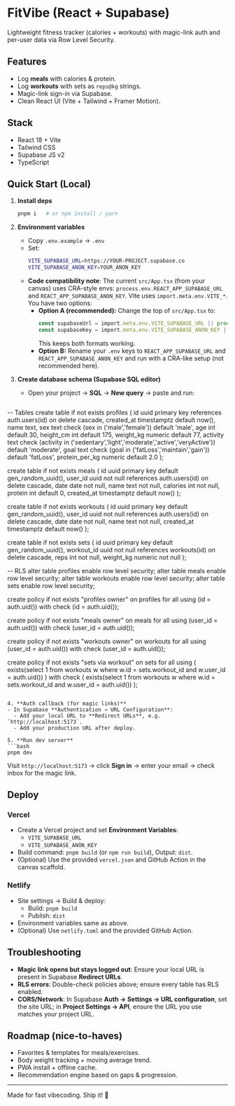 # FitVibe (React + Supabase)

Lightweight fitness tracker (calories + workouts) with magic-link auth and per-user data via Row Level Security.

## Features
- Log **meals** with calories & protein.
- Log **workouts** with sets as `reps@kg` strings.
- Magic-link sign-in via Supabase.
- Clean React UI (Vite + Tailwind + Framer Motion).

## Stack
- React 18 + Vite
- Tailwind CSS
- Supabase JS v2
- TypeScript

## Quick Start (Local)
1. **Install deps**
   ```bash
   pnpm i   # or npm install / yarn
   ```

2. **Environment variables**
   - Copy `.env.example` → `.env`
   - Set:
     ```bash
     VITE_SUPABASE_URL=https://YOUR-PROJECT.supabase.co
     VITE_SUPABASE_ANON_KEY=YOUR_ANON_KEY
     ```
   - **Code compatibility note**: The current `src/App.tsx` (from your canvas) uses CRA-style envs: `process.env.REACT_APP_SUPABASE_URL` and `REACT_APP_SUPABASE_ANON_KEY`.
     Vite uses `import.meta.env.VITE_*`. You have two options:
     - **Option A (recommended):** Change the top of `src/App.tsx` to:
       ```ts
       const supabaseUrl = import.meta.env.VITE_SUPABASE_URL || process.env.REACT_APP_SUPABASE_URL;
       const supabaseKey = import.meta.env.VITE_SUPABASE_ANON_KEY || process.env.REACT_APP_SUPABASE_ANON_KEY;
       ```
       This keeps both formats working.
     - **Option B:** Rename your `.env` keys to `REACT_APP_SUPABASE_URL` and `REACT_APP_SUPABASE_ANON_KEY` and run with a CRA-like setup (not recommended here).

3. **Create database schema (Supabase SQL editor)**
   - Open your project → **SQL** → **New query** → paste and run:
   ```sql

-- Tables
create table if not exists profiles (
  id uuid primary key references auth.users(id) on delete cascade,
  created_at timestamptz default now(),
  name text,
  sex text check (sex in ('male','female')) default 'male',
  age int default 30,
  height_cm int default 175,
  weight_kg numeric default 77,
  activity text check (activity in ('sedentary','light','moderate','active','veryActive')) default 'moderate',
  goal text check (goal in ('fatLoss','maintain','gain')) default 'fatLoss',
  protein_per_kg numeric default 2.0
);

create table if not exists meals (
  id uuid primary key default gen_random_uuid(),
  user_id uuid not null references auth.users(id) on delete cascade,
  date date not null,
  name text not null,
  calories int not null,
  protein int default 0,
  created_at timestamptz default now()
);

create table if not exists workouts (
  id uuid primary key default gen_random_uuid(),
  user_id uuid not null references auth.users(id) on delete cascade,
  date date not null,
  name text not null,
  created_at timestamptz default now()
);

create table if not exists sets (
  id uuid primary key default gen_random_uuid(),
  workout_id uuid not null references workouts(id) on delete cascade,
  reps int not null,
  weight_kg numeric not null
);

-- RLS
alter table profiles enable row level security;
alter table meals enable row level security;
alter table workouts enable row level security;
alter table sets enable row level security;

create policy if not exists "profiles owner"
  on profiles for all
  using (id = auth.uid())
  with check (id = auth.uid());

create policy if not exists "meals owner"
  on meals for all
  using (user_id = auth.uid())
  with check (user_id = auth.uid());

create policy if not exists "workouts owner"
  on workouts for all
  using (user_id = auth.uid())
  with check (user_id = auth.uid());

create policy if not exists "sets via workout"
  on sets for all
  using (
    exists(select 1 from workouts w where w.id = sets.workout_id and w.user_id = auth.uid())
  )
  with check (
    exists(select 1 from workouts w where w.id = sets.workout_id and w.user_id = auth.uid())
  );

   ```

4. **Auth callback (for magic links)**
   - In Supabase **Authentication → URL Configuration**:
     - Add your local URL to **Redirect URLs**, e.g. `http://localhost:5173`.
     - Add your production URL after deploy.

5. **Run dev server**
   ```bash
   pnpm dev
   ```
   Visit `http://localhost:5173` → click **Sign in** → enter your email → check inbox for the magic link.

## Deploy
### Vercel
- Create a Vercel project and set **Environment Variables**:
  - `VITE_SUPABASE_URL`
  - `VITE_SUPABASE_ANON_KEY`
- Build command: `pnpm build` (or `npm run build`), Output: `dist`.
- (Optional) Use the provided `vercel.json` and GitHub Action in the canvas scaffold.

### Netlify
- Site settings → Build & deploy:
  - Build: `pnpm build`
  - Publish: `dist`
- Environment variables same as above.
- (Optional) Use `netlify.toml` and the provided GitHub Action.

## Troubleshooting
- **Magic link opens but stays logged out**: Ensure your local URL is present in Supabase **Redirect URLs**.
- **RLS errors**: Double-check policies above; ensure every table has RLS enabled.
- **CORS/Network**: In Supabase **Auth → Settings → URL configuration**, set the site URL; in **Project Settings → API**, ensure the URL you use matches your project URL.

## Roadmap (nice-to-haves)
- Favorites & templates for meals/exercises.
- Body weight tracking + moving average trend.
- PWA install + offline cache.
- Recommendation engine based on gaps & progression.

---

Made for fast vibecoding. Ship it! 🚀
